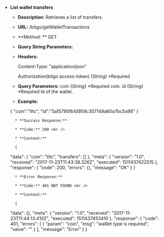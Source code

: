 * **List wallet transfers**

   * **Description:**
   Retrieves a list of transfers.

   * **URL:**
   /bitgo/getWalletTransactions

   * **Method: **
   GET

   
   * **Query String Parameters:**<br />
   
   * **Headers:**

		Content-Type: "application/json"
   
		Authorization(bitgo access-token)        {String} *Required 
   
   
    * **Query Parameters:**
						  coin   {String} *Required coin.
							id   {String} *Required Id of the wallet.
			
	
							
    
    * **Example:**

	{
		"coin":"tltc",
		"id":"5a15790fb1d959c307149a60a7bc5a98"
	}

		* **Success Response:**

		* **Code:** 200 <br />
  
		* **Content:**

        {
    "data": {
        "coin": "tltc",
        "transfers": []
    },
    "meta": {
        "version": "1.0",
        "received": "2017-11-23T11:43:38.326Z",
        "executed": 1511437422515
    },
    "response": {
        "code": 200,
        "errors": {},
        "message": "OK"
    }
}
		
		
		* **Error Response:**

		* **Code:** 401 NOT FOUND <br />
  
		* **Content:** 
		
		{
    "data": {},
    "meta": {
        "version": "1.0",
        "received": "2017-11-23T11:44:13.410Z",
        "executed": 1511437453410
    },
    "response": {
        "code": 401,
        "errors": [
            {
                "param": "coin",
                "msg": "walllet type is required",
                "value": ""
            }
        ],
        "message": "Error"
    }
}
